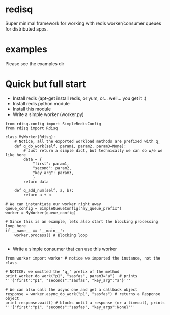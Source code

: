 redisq
======

Super minimal framework for working with redis worker/consumer queues for distributed apps.


examples
==========
Please see the examples dir


Quick but full start
==========
- Install redis (apt-get install redis, or yum, or... well... you get it :)
- Install redis python module 
- Install this module
- Write a simple worker (worker.py)
```
from rdisq.config import SimpleRedisConfig
from rdisq import Rdisq

class MyWorker(Rdisq):
    # Notice, all the exported workload methods are prefixed with q_
    def q_do_work(self, param1, param2, param3=None):
        # Just return a simple dict, but technically we can do w/e we like here
        data = {
            "first": param1,
            "second": param2,
            "key_arg": param3,
            }
        return data

    def q_add_num(self, a, b):
        return a + b

# We can instantiate our worker right away
queue_config = SimpleQueueConfig("my_queue_prefix")
worker = MyWorker(queue_config)

# Since this is an example, lets also start the blocking processing loop here
if __name__ == '__main__':
    worker.process() # Blocking loop
    
```
- Write a simple consumer that can use this worker
```
from worker import worker # notice we imported the instance, not the class

# NOTICE: we omitted the 'q_' prefix of the method
print worker.do_work("p1", "sasfas", param3="a")  # prints '''{"first":"p1", "seconds":"sasfas", "key_arg":"a"}'''

# We can also call the async one and get a callback object
response = worker.async_do_work("p1", "sasfas") # returns a Response object
print response.wait() # blocks until a response (or a timeout), prints '''{"first":"p1", "seconds":"sasfas", "key_args":None}'''

```
